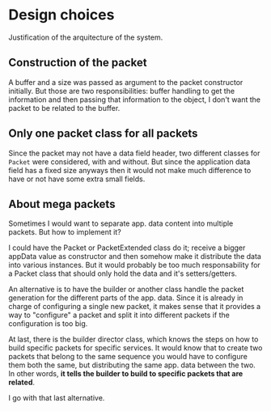 # Design choices

Justification of the arquitecture of the system.

## Construction of the packet

A buffer and a size was passed as argument to the packet constructor initially. But those are two responsibilities: buffer handling to get the information and then passing that information to the object, I don't want the packet to be related to the buffer.

## Only one packet class for all packets

Since the packet may not have a data field header, two different classes for <code>Packet</code> were considered, with and without. But since the application data field has a fixed size anyways then it would not make much difference to have or not have some extra small fields.

## About mega packets

Sometimes I would want to separate app. data content into multiple packets. But how to implement it?

I could have the Packet or PacketExtended class do it; receive a bigger appData value as constructor and then somehow make it distribute the data into various instances. But it would probably be too much responsability for a Packet class that should only hold the data and it's setters/getters.

An alternative is to have the builder or another class handle the packet generation for the different parts of the app. data. Since it is already in charge of configuring a single new packet, it makes sense that it provides a way to "configure" a packet and split it into different packets if the configuration is too big.

At last, there is the builder director class, which knows the steps on how to build specific packets for specific services. It would know that to create two packets that belong to the same sequence you would have to configure them both the same, but distributing the same app. data between the two. In other words, **it tells the builder to build to specific packets that are related**.

I go with that last alternative.
